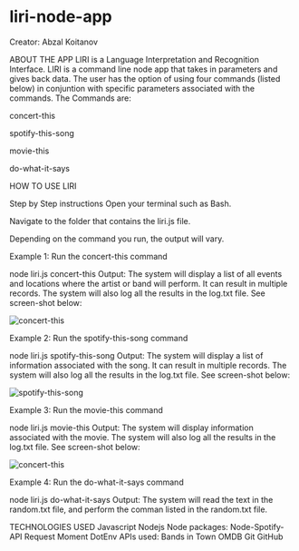 # liri-node-app

Creator: Abzal Koitanov

ABOUT THE APP
LIRI is a Language Interpretation and Recognition Interface. LIRI is a command line node app that takes in parameters and gives back data. The user has the option of using four commands (listed below) in conjuntion with specific parameters associated with the commands. The Commands are:

concert-this

spotify-this-song

movie-this

do-what-it-says

HOW TO USE LIRI

Step by Step instructions
Open your terminal such as Bash.

Navigate to the folder that contains the liri.js file.

Depending on the command you run, the output will vary.

Example 1: Run the concert-this command

node liri.js concert-this <name of artist or band>
Output: The system will display a list of all events and locations where the artist or band will perform. It can result in multiple records. The system will also log all the results in the log.txt file. See screen-shot below:

![concert-this](Github/liri-node-app/images/concert-this.png)

Example 2: Run the spotify-this-song command

node liri.js spotify-this-song <name of song>
Output: The system will display a list of information associated with the song. It can result in multiple records. The system will also log all the results in the log.txt file. See screen-shot below:

![spotify-this-song](Github/liri-node-app/images/spotify-this-song.png)

Example 3: Run the movie-this command

node liri.js movie-this <name of movie>
Output: The system will display information associated with the movie. The system will also log all the results in the log.txt file. See screen-shot below:

![concert-this](Github/liri-node-app/images/movie-this.png)

Example 4: Run the do-what-it-says command

node liri.js do-what-it-says
Output: The system will read the text in the random.txt file, and perform the comman listed in the random.txt file.


TECHNOLOGIES USED
Javascript
Nodejs
Node packages:
Node-Spotify-API
Request
Moment
DotEnv
APIs used:
Bands in Town
OMDB
Git
GitHub
